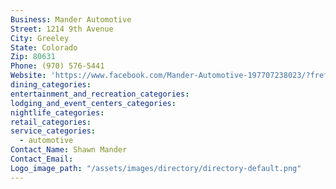 ```yaml
---
Business: Mander Automotive
Street: 1214 9th Avenue
City: Greeley
State: Colorado
Zip: 80631
Phone: (970) 576-5441
Website: 'https://www.facebook.com/Mander-Automotive-197707238023/?fref=ts'
dining_categories:
entertainment_and_recreation_categories:
lodging_and_event_centers_categories:
nightlife_categories:
retail_categories:
service_categories:
  - automotive
Contact_Name: Shawn Mander
Contact_Email:
Logo_image_path: "/assets/images/directory/directory-default.png"
---
```



